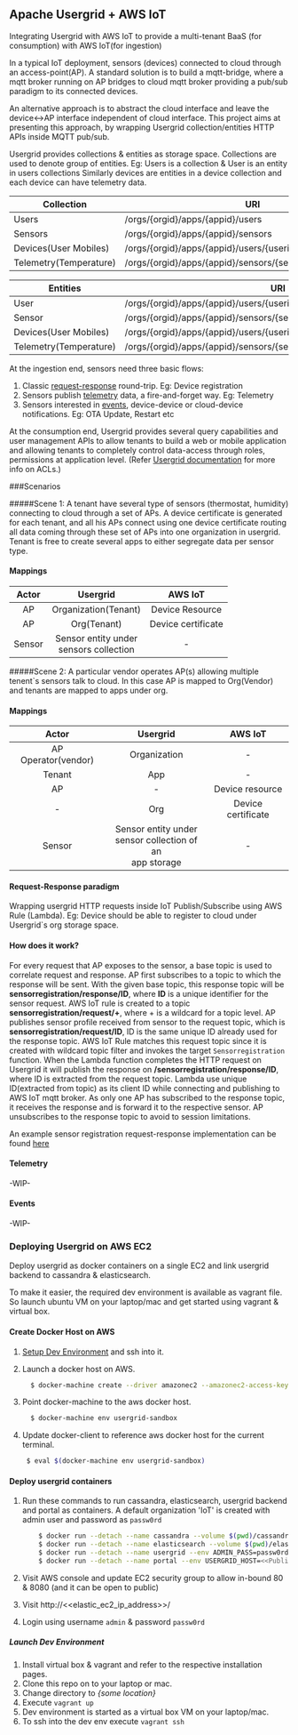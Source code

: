 ## Apache Usergrid + AWS IoT

Integrating Usergrid with AWS IoT to provide a multi-tenant BaaS (for consumption) with AWS IoT(for ingestion)

In a typical IoT deployment, sensors (devices) connected to cloud through an access-point(AP). 
A standard solution is to build a mqtt-bridge, where a mqtt broker running on AP bridges to cloud mqtt broker providing a pub/sub paradigm to its connected devices.

An alternative approach is to abstract the cloud interface and leave the device<->AP interface independent of cloud interface. This project aims at presenting this approach, by wrapping Usergrid collection/entities HTTP APIs inside MQTT pub/sub.

Usergrid provides collections & entities as storage space. Collections are used to denote group of entities.
Eg: Users is a collection & User is an entity in users collections
Similarly devices are entities in a device collection and each device can have telemetry data.

Collection|URI
---|---
Users|/orgs/{orgid}/apps/{appid}/users
Sensors|/orgs/{orgid}/apps/{appid}/sensors
Devices(User Mobiles)|/orgs/{orgid}/apps/{appid}/users/{userid}/devices/
Telemetry(Temperature)|/orgs/{orgid}/apps/{appid}/sensors/{sensorid}/temperatures/

Entities|URI
---|---
User|/orgs/{orgid}/apps/{appid}/users/{userid}
Sensor|/orgs/{orgid}/apps/{appid}/sensors/{sensorid}
Devices(User Mobiles)|/orgs/{orgid}/apps/{appid}/users/{userid}/devices/{deviceId}
Telemetry(Temperature)|/orgs/{orgid}/apps/{appid}/sensors/{sensorid}/temperatures/{timestamp}

At the ingestion end, sensors need three basic flows:

1. Classic [request-response](#request-response-paradigm) round-trip. Eg: Device registration
1. Sensors publish [telemetry](#telemetry) data, a fire-and-forget way. Eg: Telemetry
1. Sensors interested in [events](#events), device-device or cloud-device notifications. Eg: OTA Update, Restart etc

At the consumption end, Usergrid provides several query capabilities and user management APIs to allow tenants to build a web or mobile application and allowing tenants to completely control data-access through roles, permissions at application level. (Refer [Usergrid documentation](http://usergrid.apache.org/docs/security-and-auth/using-permissions.html) for more info on ACLs.)

###Scenarios

#####Scene 1:
A tenant have several type of sensors (thermostat, humidity) connecting to cloud through a set of APs. A device certificate is generated for each tenant, and all his APs connect using one device certificate routing all data coming through these set of APs into one organization in usergrid.
Tenant is free to create several apps to either segregate data per sensor type.

#### Mappings
Actor|Usergrid|AWS IoT
:---:|:---:|:---:
AP| Organization(Tenant)| Device Resource 
AP|Org(Tenant)|Device certificate
Sensor|Sensor entity under <br>sensors collection| - 

#####Scene 2:
A particular vendor operates AP(s) allowing multiple tenent`s sensors talk to cloud. In this case AP is mapped to Org(Vendor) and tenants are mapped to apps under org. 

#### Mappings
Actor|Usergrid|AWS IoT
:---:|:---:|:---:
AP Operator(vendor)| Organization| - 
Tenant|App| - 
AP| - |Device resource
 - |Org|Device certificate
Sensor|Sensor entity under <br>sensor collection of an <br>app storage| - 

#### Request-Response paradigm

Wrapping usergrid HTTP requests inside IoT Publish/Subscribe using AWS Rule (Lambda).
Eg: Device should be able to register to cloud under Usergrid`s org storage space.

#### How does it work?

For every request that AP exposes to the sensor, a base topic is used to correlate request and response. AP first subscribes to a topic to which the response will be sent. 
With the given base topic, this response topic will be **sensorregistration/response/ID**, where **ID** is a unique identifier for the sensor request. 
AWS IoT rule is created to a topic **sensorregistration/request/+**, where + is a wildcard for a topic level. AP publishes sensor profile received from sensor to the request topic, 
which is **sensorregistration/request/ID**, ID is the same unique ID already used for the response topic. AWS IoT Rule matches this request topic since it is created with wildcard topic filter and invokes the target `Sensorregistration` function.
When the Lambda function completes the HTTP request on Usergrid it will publish the response on **/sensorregistration/response/ID**, where ID is extracted from the request topic. Lambda use unique ID(extracted from topic) as its client ID while connecting and publishing to AWS IoT mqtt broker. As only one AP has subscribed to the response topic, it receives the response and is forward it to the respective sensor. AP unsubscribes to the response topic to avoid to session limitations.

An example sensor registration request-response implementation can be found [here](requestresponse)

#### Telemetry
-WIP-

#### Events
-WIP-

### Deploying Usergrid on AWS EC2
Deploy usergrid as docker containers on a single EC2 and link usergrid backend to cassandra & elasticsearch.

To make it easier, the required dev environment is available as vagrant file. 
So launch ubuntu VM on your laptop/mac and get started using vagrant & virtual box.

#### Create Docker Host on AWS
1. [Setup Dev Environment](#launch-dev-environment) and ssh into it.
1. Launch a docker host on AWS.

	  ```bash
	    $ docker-machine create --driver amazonec2 --amazonec2-access-key AKI******* --amazonec2-secret-key 8T93C******* --amazonec2-instance-type "m3.medium" --amazonec2-region "us-west-2" aws-sandbox
	  ```
1. Point docker-machine to the aws docker host.

	  ```bash
	    $ docker-machine env usergrid-sandbox
	  ```
1. Update docker-client to reference aws docker host for the current terminal.

	  ```bash
	   $ eval $(docker-machine env usergrid-sandbox)
	  ```

#### Deploy usergrid containers
1. Run these commands to run cassandra, elasticsearch, usergrid backend and portal as containers.
   A default organization 'IoT' is created with admin user and password as `passw0rd`

	```bash
	    $ docker run --detach --name cassandra --volume $(pwd)/cassandra-data:/var/lib/cassandra yep1/usergrid-cassandra
	    $ docker run --detach --name elasticsearch --volume $(pwd)/elasticsearch-data:/data yep1/usergrid-elasticsearch
	    $ docker run --detach --name usergrid --env ADMIN_PASS=passw0rd --env ORG_NAME=IoT --env APP_NAME=app --link elasticsearch:elasticsearch --link cassandra:cassandra -p 8080:8080 yep1/usergrid
	    $ docker run --detach --name portal --env USERGRID_HOST=<<Public IP Address of the EC2>>:8080 -p 80:80 yep1/usergrid-portal
	```

1. Visit AWS console and update EC2 security group to allow in-bound 80 & 8080 (and it can be open to public)
1. Visit http://<<elastic_ec2_ip_address>>/
1. Login using username `admin` & password `passw0rd`

##### Launch Dev Environment
1. Install virtual box & vagrant and refer to the respective installation pages.
1. Clone this repo on to your laptop or mac.
1. Change directory to *{some location}*
1. Execute `vagrant up`
1. Dev environment is started as a virtual box VM on your laptop/mac.
1. To ssh into the dev env execute `vagrant ssh`
